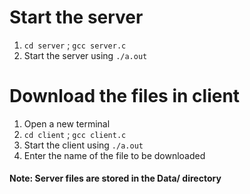 # Start the server
1. `cd server` ; `gcc server.c`
2. Start the server using `./a.out`

# Download the files in client
1. Open a new terminal
2. `cd client` ; `gcc client.c`
3. Start the client using `./a.out`
4. Enter the name of the file to be downloaded

#### Note: Server files are stored in the Data/ directory

